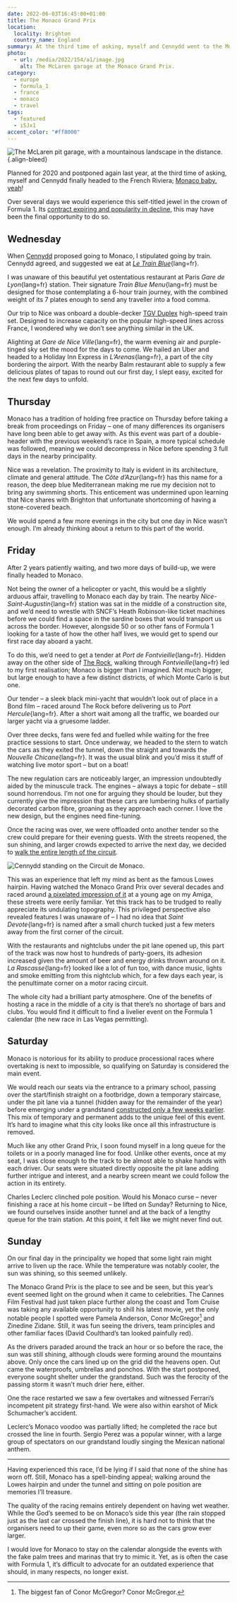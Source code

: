 ```yaml
---
date: 2022-06-03T16:45:00+01:00
title: The Monaco Grand Prix
location:
  locality: Brighton
  country_name: England
summary: At the third time of asking, myself and Cennydd went to the Monaco Grand Prix.
photo:
  - url: /media/2022/154/a1/image.jpg
    alt: The McLaren garage at the Monaco Grand Prix.
category:
  - europe
  - formula_1
  - france
  - monaco
  - travel
tags:
  - featured
  - i5Jx1
accent_color: "#ff8000"
---
```


![The McLaren pit garage, with a mountainous landscape in the distance.](/media/2022/154/a1/image.jpg "The McLaren garage on the Monaco pit lane.")
{.align-bleed}

Planned for 2020 and postponed again last year, at the third time of asking, myself and Cennydd finally headed to the French Riviera; [Monaco baby, yeah][1]!

Over several days we would experience this self-titled jewel in the crown of Formula 1. Its [contract expiring and popularity in decline][2], this may have been the final opportunity to do so.

## Wednesday

When [Cennydd][3] proposed going to Monaco, I stipulated going by train. Cennydd agreed, and suggested we eat at _[Le Train Blue][4]_{lang=fr}.

I was unaware of this beautiful yet ostentatious restaurant at Paris _Gare de Lyon_{lang=fr} station. Their signature _Train Blue Menu_{lang=fr} must be designed for those contemplating a 6-hour train journey, with the combined weight of its 7 plates enough to send any traveller into a food comma.

Our trip to Nice was onboard a double-decker [TGV Duplex][5] high-speed train set. Designed to increase capacity on the popular high-speed lines across France, I wondered why we don’t see anything similar in the UK.

Alighting at _Gare de Nice Ville_{lang=fr}, the warm evening air and purple-tinged sky set the mood for the days to come. We hailed an Uber and headed to a Holiday Inn Express in _L’Arenas_{lang=fr}, a part of the city bordering the airport. With the nearby Balm restaurant able to supply a few delicious plates of tapas to round out our first day, I slept easy, excited for the next few days to unfold.

## Thursday

Monaco has a tradition of holding free practice on Thursday before taking a break from proceedings on Friday – one of many differences its organisers have long been able to get away with. As this event was part of a double-header with the previous weekend’s race in Spain, a more typical schedule was followed, meaning we could decompress in Nice before spending 3 full days in the nearby principality.

Nice was a revelation. The proximity to Italy is evident in its architecture, climate and general attitude. The _Côte d’Azur_{lang=fr} has this name for a reason, the deep blue Mediterranean making me rue my decision not to bring any swimming shorts. This enticement was undermined upon learning that Nice shares with Brighton that unfortunate shortcoming of having a stone-covered beach.

We would spend a few more evenings in the city but one day in Nice wasn’t enough. I’m already thinking about a return to this part of the world.

## Friday

After 2 years patiently waiting, and two more days of build-up, we were finally headed to Monaco.

Not being the owner of a helicopter or yacht, this would be a slightly arduous affair, travelling to Monaco each day by train. The nearby _Nice-Saint-Augustin_{lang=fr} station was sat in the middle of a construction site, and we’d need to wrestle with SNCF’s Heath Robinson-like ticket machines before we could find a space in the sardine boxes that would transport us across the border. However, alongside 50 or so other fans of Formula 1 looking for a taste of how the other half lives, we would get to spend our first race day aboard a yacht.

To do this, we’d need to get a tender at _Port de Fontvieille_{lang=fr}. Hidden away on the other side of [The Rock][6], walking through _Fontvieille_{lang=fr} led to my first realisation; Monaco is bigger than I imagined. Not much bigger, but large enough to have a few distinct districts, of which Monte Carlo is but one.

Our tender – a sleek black mini-yacht that wouldn’t look out of place in a Bond film – raced around The Rock before delivering us to _Port Hercule_{lang=fr}. After a short wait among all the traffic, we boarded our larger yacht via a gruesome ladder.

Over three decks, fans were fed and fuelled while waiting for the free practice sessions to start. Once underway, we headed to the stern to watch the cars as they exited the tunnel, down the straight and towards the _Nouvelle Chicane_{lang=fr}. It was the usual blink and you’d miss it stuff of watching live motor sport – but on a boat!

The new regulation cars are noticeably larger, an impression undoubtedly aided by the minuscule track. The engines – always a topic for debate – still sound horrendous. I’m not one for arguing they should be louder, but they currently give the impression that these cars are lumbering hulks of partially decorated carbon fibre, groaning as they approach each corner. I love the new design, but the engines need fine-tuning.

Once the racing was over, we were offloaded onto another tender so the crew could prepare for their evening guests. With the streets reopened, the sun shining, and larger crowds expected to arrive the next day, we decided to [walk the entire length of the circuit][7].

![Cennydd standing on the Circuit de Monaco.](/media/2022/154/a1/cennydd.jpg "An overawed Cennydd standing at the Antony Noghès corner on the Circuit de Monaco.")

This was an experience that left my mind as bent as the famous Lowes hairpin. Having watched the Monaco Grand Prix over several decades and raced around [a pixelated impression of it][8] at a young age on my Amiga, these streets were eerily familiar. Yet this track has to be trudged to really appreciate its undulating topography. This privileged perspective also revealed features I was unaware of – I had no idea that _Saint Devote_{lang=fr} is named after a small church tucked just a few meters away from the first corner of the circuit.

With the restaurants and nightclubs under the pit lane opened up, this part of the track was now host to hundreds of party-goers, its adhesion increased given the amount of beer and energy drinks thrown around on it. _La Rascasse_{lang=fr} looked like a lot of fun too, with dance music, lights and smoke emitting from this nightclub which, for a few days each year, is the penultimate corner on a motor racing circuit.

The whole city had a brilliant party atmosphere. One of the benefits of hosting a race in the middle of a city is that there’s no shortage of bars and clubs. You would find it difficult to find a livelier event on the Formula 1 calendar (the new race in Las Vegas permitting).

## Saturday

Monaco is notorious for its ability to produce processional races where overtaking is next to impossible, so qualifying on Saturday is considered the main event.

We would reach our seats via the entrance to a primary school, passing over the start/finish straight on a footbridge, down a temporary staircase, under the pit lane via a tunnel (hidden away for the remainder of the year) before emerging under a grandstand [constructed only a few weeks earlier][9]. This mix of temporary and permanent adds to the unique feel of this event. It’s hard to imagine what this city looks like once all this infrastructure is removed.

Much like any other Grand Prix, I soon found myself in a long queue for the toilets or in a poorly managed line for food. Unlike other events, once at my seat, I was close enough to the track to be almost able to shake hands with each driver. Our seats were situated directly opposite the pit lane adding further intrigue and interest, and a nearby screen meant we could follow the action in its entirety.

Charles Leclerc clinched pole position. Would his Monaco curse – never finishing a race at his home circuit – be lifted on Sunday? Returning to Nice, we found ourselves inside another tunnel and at the back of a lengthy queue for the train station. At this point, it felt like we might never find out.

## Sunday

On our final day in the principality we hoped that some light rain might arrive to liven up the race. While the temperature was notably cooler, the sun was shining, so this seemed unlikely.

The Monaco Grand Prix is the place to see and be seen, but this year’s event seemed light on the ground when it came to celebrities. The Cannes Film Festival had just taken place further along the coast and Tom Cruise was taking any available opportunity to shill his latest movie, yet the only notable people I spotted were Pamela Anderson, Conor McGregor[^1] and Zinedine Zidane. Still, it was fun seeing the drivers, team principles and other familiar faces (David Coulthard’s tan looked painfully red).

As the drivers paraded around the track an hour or so before the race, the sun was still shining, although clouds were forming around the mountains above. Only once the cars lined up on the grid did the heavens open. Out came the waterproofs, umbrellas and ponchos. With the start postponed, everyone sought shelter under the grandstand. Such was the ferocity of the passing storm it wasn’t much drier here, either.

One the race restarted we saw a few overtakes and witnessed Ferrari’s incompetent pit strategy first-hand. We were also within earshot of Mick Schumacher’s accident.

Leclerc’s Monaco voodoo was partially lifted; he completed the race but crossed the line in fourth. Sergio Perez was a popular winner, with a large group of spectators on our grandstand loudly singing the Mexican national anthem.

---

Having experienced this race, I’d be lying if I said that none of the shine has worn off. Still, Monaco has a spell-binding appeal; walking around the Lowes hairpin and under the tunnel and sitting on pole position are memories I’ll treasure.

The quality of the racing remains entirely dependent on having wet weather. While the God’s seemed to be on Monaco’s side this year (the rain stopped just as the last car crossed the finish line), it is hard not to think that the organisers need to up their game, even more so as the cars grow ever larger.

I would love for Monaco to stay on the calendar alongside the events with the fake palm trees and marinas that try to mimic it. Yet, as is often the case with Formula 1, it’s difficult to advocate for an outdated experience that should, in many respects, no longer exist.

[^1]: The biggest fan of Conor McGregor? Conor McGregor.

[1]: https://www.youtube.com/watch?v=WgOu8nzCGjM
[2]: https://www.youtube.com/watch?v=PV78uf9Uhgc
[3]: https://cennydd.com
[4]: https://www.le-train-bleu.com/en/
[5]: https://en.wikipedia.org/wiki/TGV_Duplex
[6]: https://en.wikipedia.org/wiki/Rock_of_Monaco
[7]: /2022/147/p1/
[8]: https://en.wikipedia.org/wiki/Formula_One_Grand_Prix_(video_game)
[9]: https://www.youtube.com/watch?v=X_lFFLpHuSQ
